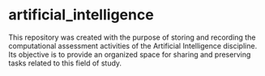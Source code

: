 # artificial_intelligence
This repository was created with the purpose of storing and recording the computational assessment activities of the Artificial Intelligence discipline. Its objective is to provide an organized space for sharing and preserving tasks related to this field of study. 
